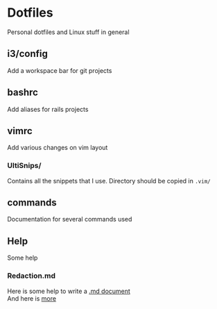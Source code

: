 # Dotfiles
Personal dotfiles and Linux stuff in general

## i3/config
Add a workspace bar for git projects

## bashrc
Add aliases for rails projects

## vimrc
Add various changes on vim layout

### UltiSnips/
Contains all the snippets that I use.
Directory should be copied in `.vim/`

## commands
Documentation for several commands used

## Help
Some help

### Redaction.md
Here is some help to write a [.md document](https://guides.github.com/features/mastering-markdown/)\
And here is [more](https://help.github.com/en/articles/basic-writing-and-formatting-syntax)
